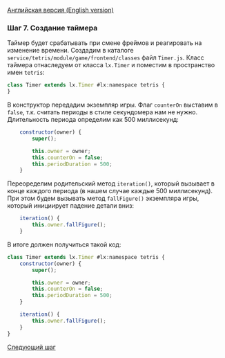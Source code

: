 [Английская версия (English version)](https://github.com/epicoon/lx-doc-articles/en/app-dev/expl1/7_Timer.md)

### Шаг 7. Создание таймера

Таймер будет срабатывать при смене фреймов и реагировать на изменение времени. Создадим в каталоге `service/tetris/module/game/frontend/classes` файл `Timer.js`. Класс таймера отнаследуем от класса `lx.Timer` и поместим в пространство имен `tetris`:
```js
class Timer extends lx.Timer #lx:namespace tetris {
}
```

В конструктор передадим экземпляр игры. Флаг `counterOn` выставим в `false`, т.к. считать периоды в стиле секундомера нам не нужно. Длительность периода определим как 500 миллисекунд:
```js
	constructor(owner) {
		super();

		this.owner = owner;
		this.counterOn = false;
		this.periodDuration = 500;
	}
```

Переоределим родительский метод `iteration()`, который вызывает в конце каждого периода (в нашем случае каждые 500 миллисекунд). При этом будем вызывать метод `fallFigure()` экземпляра игры, который инициирует падение детали вниз:
```js
	iteration() {
		this.owner.fallFigure();
	}
```

В итоге должен получиться такой код:
```js
class Timer extends lx.Timer #lx:namespace tetris {
	constructor(owner) {
		super();

		this.owner = owner;
		this.counterOn = false;
		this.periodDuration = 500;
	}

	iteration() {
		this.owner.fallFigure();
	}
}

```

[Следующий шаг](https://github.com/epicoon/lx-doc-articles/ru/app-dev/expl1/8_Game.md)
